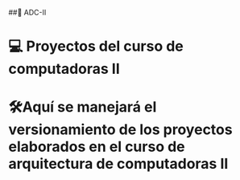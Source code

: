 ##🚀 ADC-II

# 💻 Proyectos del curso de computadoras II

# 🛠️Aquí se manejará el versionamiento de los proyectos elaborados en el curso de arquitectura de computadoras II

